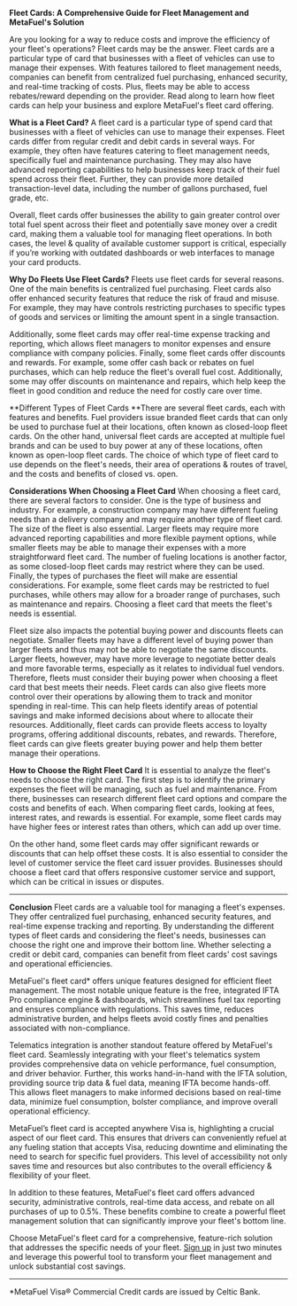 <!-----

Yay, no errors, warnings, or alerts!

Conversion time: 0.318 seconds.


Using this Markdown file:

1. Paste this output into your source file.
2. See the notes and action items below regarding this conversion run.
3. Check the rendered output (headings, lists, code blocks, tables) for proper
   formatting and use a linkchecker before you publish this page.

Conversion notes:

* Docs to Markdown version 1.0β34
* Fri Jun 30 2023 04:46:13 GMT-0700 (PDT)
* Source doc: Fleet Cards: A Breakdown
----->


**Fleet Cards: A Comprehensive Guide for Fleet Management and MetaFuel's Solution** 

Are you looking for a way to reduce costs and improve the efficiency of your fleet's operations? Fleet cards may be the answer. Fleet cards are a particular type of card that businesses with a fleet of vehicles can use to manage their expenses. With features tailored to fleet management needs, companies can benefit from centralized fuel purchasing, enhanced security, and real-time tracking of costs. Plus, fleets may be able to access rebates/reward depending on the provider. Read along to learn how fleet cards can help your business and explore MetaFuel's fleet card offering.

**What is a Fleet Card?** A fleet card is a particular type of spend card that businesses with a fleet of vehicles can use to manage their expenses. Fleet cards differ from regular credit and debit cards in several ways. For example, they often have features catering to fleet management needs, specifically fuel and maintenance purchasing. They may also have advanced reporting capabilities to help businesses keep track of their fuel spend across their fleet. Further, they can provide more detailed transaction-level data, including the number of gallons purchased, fuel grade, etc.

Overall, fleet cards offer businesses the ability to gain greater control over total fuel spent across their fleet and potentially save money over a credit card, making them a valuable tool for managing fleet operations. In both cases, the level & quality of available customer support is critical, especially if you’re working with outdated dashboards or web interfaces to manage your card products.

**Why Do Fleets Use Fleet Cards?** Fleets use fleet cards for several reasons. One of the main benefits is centralized fuel purchasing. Fleet cards also offer enhanced security features that reduce the risk of fraud and misuse. For example, they may have controls restricting purchases to specific types of goods and services or limiting the amount spent in a single transaction.

Additionally, some fleet cards may offer real-time expense tracking and reporting, which allows fleet managers to monitor expenses and ensure compliance with company policies. Finally, some fleet cards offer discounts and rewards. For example, some offer cash back or rebates on fuel purchases, which can help reduce the fleet's overall fuel cost. Additionally, some may offer discounts on maintenance and repairs, which help keep the fleet in good condition and reduce the need for costly care over time.

**Different Types of Fleet Cards **There are several fleet cards, each with features and benefits. Fuel providers issue branded fleet cards that can only be used to purchase fuel at their locations, often known as closed-loop fleet cards. On the other hand, universal fleet cards are accepted at multiple fuel brands and can be used to buy power at any of these locations, often known as open-loop fleet cards. The choice of which type of fleet card to use depends on the fleet's needs, their area of operations & routes of travel, and the costs and benefits of closed vs. open.

**Considerations When Choosing a Fleet Card** When choosing a fleet card, there are several factors to consider. One is the type of business and industry. For example, a construction company may have different fueling needs than a delivery company and may require another type of fleet card. The size of the fleet is also essential. Larger fleets may require more advanced reporting capabilities and more flexible payment options, while smaller fleets may be able to manage their expenses with a more straightforward fleet card. The number of fueling locations is another factor, as some closed-loop fleet cards may restrict where they can be used. Finally, the types of purchases the fleet will make are essential considerations. For example, some fleet cards may be restricted to fuel purchases, while others may allow for a broader range of purchases, such as maintenance and repairs. Choosing a fleet card that meets the fleet's needs is essential.

Fleet size also impacts the potential buying power and discounts fleets can negotiate. Smaller fleets may have a different level of buying power than larger fleets and thus may not be able to negotiate the same discounts. Larger fleets, however, may have more leverage to negotiate better deals and more favorable terms, especially as it relates to individual fuel vendors. Therefore, fleets must consider their buying power when choosing a fleet card that best meets their needs. Fleet cards can also give fleets more control over their operations by allowing them to track and monitor spending in real-time. This can help fleets identify areas of potential savings and make informed decisions about where to allocate their resources. Additionally, fleet cards can provide fleets access to loyalty programs, offering additional discounts, rebates, and rewards. Therefore, fleet cards can give fleets greater buying power and help them better manage their operations.

**How to Choose the Right Fleet Card** It is essential to analyze the fleet's needs to choose the right card. The first step is to identify the primary expenses the fleet will be managing, such as fuel and maintenance. From there, businesses can research different fleet card options and compare the costs and benefits of each. When comparing fleet cards, looking at fees, interest rates, and rewards is essential. For example, some fleet cards may have higher fees or interest rates than others, which can add up over time.

On the other hand, some fleet cards may offer significant rewards or discounts that can help offset these costs. It is also essential to consider the level of customer service the fleet card issuer provides. Businesses should choose a fleet card that offers responsive customer service and support, which can be critical in issues or disputes.


---

**Conclusion** Fleet cards are a valuable tool for managing a fleet's expenses. They offer centralized fuel purchasing, enhanced security features, and real-time expense tracking and reporting. By understanding the different types of fleet cards and considering the fleet's needs, businesses can choose the right one and improve their bottom line. Whether selecting a credit or debit card, companies can benefit from fleet cards' cost savings and operational efficiencies.

MetaFuel's fleet card* offers unique features designed for efficient fleet management. The most notable unique feature is the free, integrated IFTA Pro compliance engine & dashboards, which streamlines fuel tax reporting and ensures compliance with regulations. This saves time, reduces administrative burden, and helps fleets avoid costly fines and penalties associated with non-compliance.

Telematics integration is another standout feature offered by MetaFuel's fleet card. Seamlessly integrating with your fleet's telematics system provides comprehensive data on vehicle performance, fuel consumption, and driver behavior. Further, this works hand-in-hand with the IFTA solution, providing source trip data & fuel data, meaning IFTA become hands-off. This allows fleet managers to make informed decisions based on real-time data, minimize fuel consumption, bolster compliance, and improve overall operational efficiency.

MetaFuel’s fleet card is accepted anywhere Visa is, highlighting a crucial aspect of our fleet card. This ensures that drivers can conveniently refuel at any fueling station that accepts Visa, reducing downtime and eliminating the need to search for specific fuel providers. This level of accessibility not only saves time and resources but also contributes to the overall efficiency & flexibility of your fleet.

In addition to these features, MetaFuel's fleet card offers advanced security, administrative controls, real-time data access, and rebate on all purchases of up to 0.5%. These benefits combine to create a powerful fleet management solution that can significantly improve your fleet's bottom line.

Choose MetaFuel's fleet card for a comprehensive, feature-rich solution that addresses the specific needs of your fleet. [Sign up](https://getmetafuel.com/#:~:text=it%20matters%20most.-,Pricing,-Flexible%20%26%20Transparent) in just two minutes and leverage this powerful tool to transform your fleet management and unlock substantial cost savings.


---

*MetaFuel Visa® Commercial Credit cards are issued by Celtic Bank.

